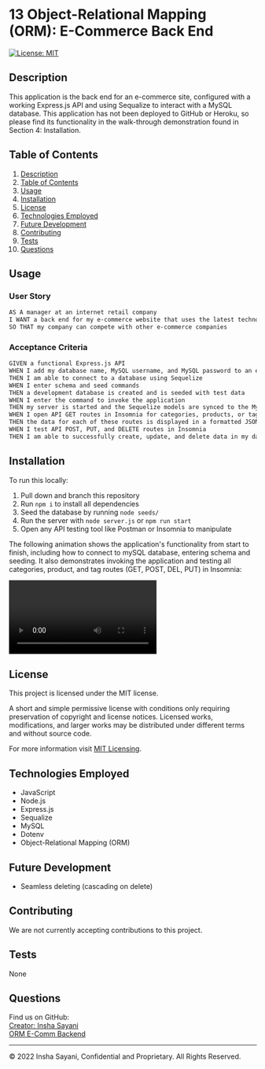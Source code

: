 # 13 Object-Relational Mapping (ORM): E-Commerce Back End

[![License: MIT](https://img.shields.io/badge/License-MIT-yellow.svg)](https://opensource.org/licenses/MIT)

## Description
This application is the back end for an e-commerce site, configured with a working Express.js API and using Sequalize to interact with a MySQL database. This application has not been deployed to GitHub or Heroku, so please find its functionality in the walk-through demonstration found in Section 4: Installation. 

## Table of Contents
1. [Description](#description)
2. [Table of Contents](#table-of-contents)
3. [Usage](#usage)
4. [Installation](#installation)
5. [License](#license)
6. [Technologies Employed](#technologies-employed)
7. [Future Development](#future-development)
8. [Contributing](#contributing)
9. [Tests](#tests)
10. [Questions](#questions)

## Usage
### User Story

```md
AS A manager at an internet retail company
I WANT a back end for my e-commerce website that uses the latest technologies
SO THAT my company can compete with other e-commerce companies
```
### Acceptance Criteria 

```md
GIVEN a functional Express.js API
WHEN I add my database name, MySQL username, and MySQL password to an environment variable file
THEN I am able to connect to a database using Sequelize
WHEN I enter schema and seed commands
THEN a development database is created and is seeded with test data
WHEN I enter the command to invoke the application
THEN my server is started and the Sequelize models are synced to the MySQL database
WHEN I open API GET routes in Insomnia for categories, products, or tags
THEN the data for each of these routes is displayed in a formatted JSON
WHEN I test API POST, PUT, and DELETE routes in Insomnia
THEN I am able to successfully create, update, and delete data in my database
```

## Installation
To run this locally:

1. Pull down and branch this repository
2. Run ```npm i``` to install all dependencies
3. Seed the database by running ```node seeds/```
4. Run the server with ```node server.js``` or ```npm run start```
5. Open any API testing tool like Postman or Insomnia to manipulate


The following animation shows the application's functionality from start to finish, including how to connect to mySQL database, entering schema and seeding. It also demonstrates invoking the application and testing all categories, product, and tag routes (GET, POST, DEL, PUT) in Insomnia:

![E-Commerce Application from start to finish](./assets/orm_demo.mp4)

## License 
This project is licensed under the MIT license.

A short and simple permissive license with conditions only requiring preservation of copyright and license notices. Licensed works, modifications, and larger works may be distributed under different terms and without source code.<p/>For more information visit [MIT Licensing](https://choosealicense.com/licenses/mit/).

## Technologies Employed<br>
- JavaScript
- Node.js
- Express.js
- Sequalize
- MySQL
- Dotenv
- Object-Relational Mapping (ORM)

## Future Development
* Seamless deleting (cascading on delete)

## Contributing
We are not currently accepting contributions to this project.

## Tests
None

## Questions
Find us on GitHub: <br/>
[Creator: Insha Sayani](https://github.com/isayani)<br>
[ORM E-Comm Backend](https://github.com/isayani/orm-ecomm-backend)

---
© 2022 Insha Sayani, Confidential and Proprietary. All Rights Reserved.
